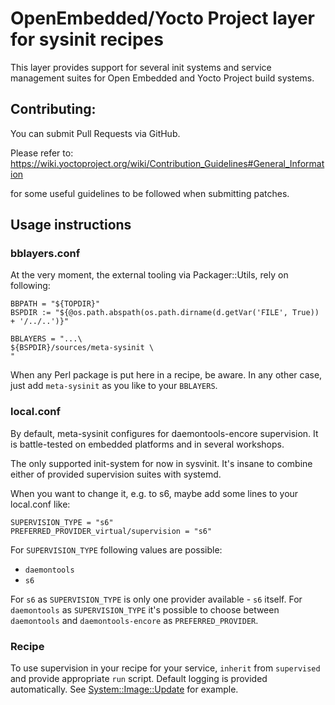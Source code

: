 OpenEmbedded/Yocto Project layer for sysinit recipes
====================================================

This layer provides support for several init systems and service management
suites for Open Embedded and Yocto Project build systems.

Contributing:
-------------

You can submit Pull Requests via GitHub.

Please refer to:
https://wiki.yoctoproject.org/wiki/Contribution_Guidelines#General_Information

for some useful guidelines to be followed when submitting patches.

Usage instructions
------------------

### bblayers.conf

At the very moment, the external tooling via Packager::Utils, rely on following:

    BBPATH = "${TOPDIR}"
    BSPDIR := "${@os.path.abspath(os.path.dirname(d.getVar('FILE', True)) + '/../..')}"
    
    BBLAYERS = "...\
    ${BSPDIR}/sources/meta-sysinit \
    "
When any Perl package is put here in a recipe, be aware. In any other case, just add `meta-sysinit` as you like to your `BBLAYERS`.

### local.conf

By default, meta-sysinit configures for daemontools-encore supervision. It is battle-tested on embedded platforms and in several workshops.

The only supported init-system for now in sysvinit. It's insane to combine either of provided supervision suites with systemd.

When you want to change it, e.g. to s6, maybe add some lines to your local.conf like:

    SUPERVISION_TYPE = "s6"
    PREFERRED_PROVIDER_virtual/supervision = "s6"

For `SUPERVISION_TYPE` following values are possible:
* `daemontools`
* `s6`

For `s6` as `SUPERVISION_TYPE` is only one provider available - `s6` itself. For `daemontools` as `SUPERVISION_TYPE` it's possible to choose between `daemontools` and `daemontools-encore` as `PREFERRED_PROVIDER`.

### Recipe

To use supervision in your recipe for your service, `inherit` from `supervised` and provide appropriate `run` script. Default logging is provided automatically. See [System::Image::Update](https://github.com/rehsack/meta-jens/tree/master/recipes-multifs/system-image) for example.
